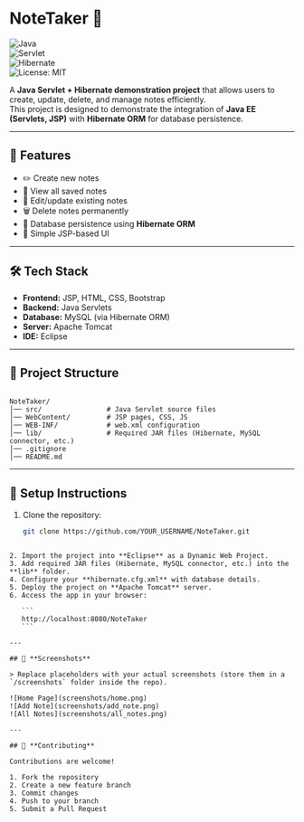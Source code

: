 # **NoteTaker 📝**

![Java](https://img.shields.io/badge/Java-EE-orange)  
![Servlet](https://img.shields.io/badge/Servlet-4.0-blue)  
![Hibernate](https://img.shields.io/badge/Hibernate-ORM-green)  
![License: MIT](https://img.shields.io/badge/License-MIT-yellow)

A **Java Servlet + Hibernate demonstration project** that allows users to create, update, delete, and manage notes efficiently.  
This project is designed to demonstrate the integration of **Java EE (Servlets, JSP)** with **Hibernate ORM** for database persistence.  

---

## 🚀 **Features**
- ✏️ Create new notes  
- 📖 View all saved notes  
- 📝 Edit/update existing notes  
- 🗑️ Delete notes permanently  
- 💾 Database persistence using **Hibernate ORM**  
- 🎨 Simple JSP-based UI  

---

## 🛠 **Tech Stack**
- **Frontend:** JSP, HTML, CSS, Bootstrap  
- **Backend:** Java Servlets  
- **Database:** MySQL (via Hibernate ORM)  
- **Server:** Apache Tomcat  
- **IDE:** Eclipse  

---

## 📂 **Project Structure**
```

NoteTaker/
│── src/                # Java Servlet source files
│── WebContent/         # JSP pages, CSS, JS
│── WEB-INF/            # web.xml configuration
│── lib/                # Required JAR files (Hibernate, MySQL connector, etc.)
│── .gitignore
│── README.md

````

---

## 🔧 **Setup Instructions**
1. Clone the repository:  
   ```bash
   git clone https://github.com/YOUR_USERNAME/NoteTaker.git
````

2. Import the project into **Eclipse** as a Dynamic Web Project.
3. Add required JAR files (Hibernate, MySQL connector, etc.) into the **lib** folder.
4. Configure your **hibernate.cfg.xml** with database details.
5. Deploy the project on **Apache Tomcat** server.
6. Access the app in your browser:

   ```
   http://localhost:8080/NoteTaker
   ```

---

## 📸 **Screenshots**

> Replace placeholders with your actual screenshots (store them in a `/screenshots` folder inside the repo).

![Home Page](screenshots/home.png)
![Add Note](screenshots/add_note.png)
![All Notes](screenshots/all_notes.png)

---

## 🤝 **Contributing**

Contributions are welcome!

1. Fork the repository
2. Create a new feature branch
3. Commit changes
4. Push to your branch
5. Submit a Pull Request
